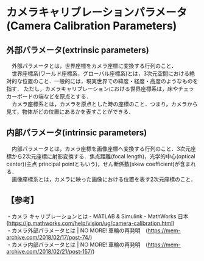 # カメラキャリブレーションパラメータ(Camera Calibration Parameters)

## 外部パラメータ(extrinsic parameters)
　外部パラメータとは，世界座標をカメラ座標に変換する行列のこと．  
　世界座標系(ワールド座標系，グローバル座標系)とは，3次元空間における絶対的な位置のこと．一般的には，現実世界での緯度・経度・高度のようなものを指す．
ただし，カメラキャリブレーションにおける世界座標系は，床やチェッカーボードの端などを原点とする．  
　カメラ座標系とは，カメラを原点とした時の座標のこと．つまり，カメラから見て，物体がどの位置にあるかを表すことができる．

## 内部パラメータ(intrinsic parameters)
　内部パラメータとは，カメラ座標を画像座標へ変換する行列のこと．3次元座標から2次元座標に射影変換する．焦点距離(focal length)，光学的中心(optical center)(主点 principal pointともいう)，せん断係数(skew coefficient)が含まれる．  
　画像座標系とは，カメラに映った画像における位置を表す2次元座標のこと．


## 【参考】
・カメラ キャリブレーションとは - MATLAB & Simulink - MathWorks 日本　(https://jp.mathworks.com/help/vision/ug/camera-calibration.html)  
・カメラ外部パラメータとは | NO MORE! 車輪の再発明　(https://mem-archive.com/2018/02/17/post-74/)  
・カメラ内部パラメータとは | NO MORE! 車輪の再発明　(https://mem-archive.com/2018/02/21/post-157/)  


